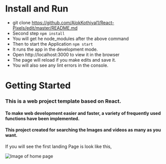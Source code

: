 # Install and Run

* git clone https://github.com/AlokKothiyal1/React-Pixels/edit/master/README.md
* Second step ```npm install```
* You will get he node_modules after the above command
* Then to start the Application 
```npm start```
* It runs the app in the development mode.
* Open http://localhost:3000 to view it in the browser
* The page will reload if you make edits and save it.
* You will also see any lint errors in the console.

# Getting Started

### This is a web project template based on React.

#### To make web development easier and faster, a variety of frequently used functions have been implemented.
#### This project created for searching the Images and videos as many as you want.

If you will see the first landing Page is look like this,

![Image of home page](https://github.com/AlokKothiyal1/React-Pixels/blob/master/screenshots/home_page.png)




